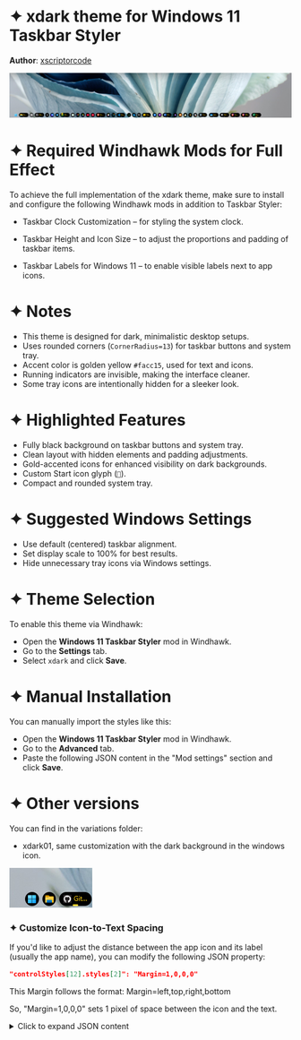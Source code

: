# ✦ xdark theme for Windows 11 Taskbar Styler

**Author**: [xscriptorcode](https://github.com/xscriptorcode)

![Demonstration](files/xdark.png)

# ✦ Required Windhawk Mods for Full Effect
To achieve the full implementation of the xdark theme, make sure to install and configure the following Windhawk mods in addition to Taskbar Styler:

- Taskbar Clock Customization – for styling the system clock.

- Taskbar Height and Icon Size – to adjust the proportions and padding of taskbar items.

- Taskbar Labels for Windows 11 – to enable visible labels next to app icons.



# ✦ Notes

- This theme is designed for dark, minimalistic desktop setups.
- Uses rounded corners (`CornerRadius=13`) for taskbar buttons and system tray.
- Accent color is golden yellow `#facc15`, used for text and icons.
- Running indicators are invisible, making the interface cleaner.
- Some tray icons are intentionally hidden for a sleeker look.

# ✦ Highlighted Features

- Fully black background on taskbar buttons and system tray.
- Clean layout with hidden elements and padding adjustments.
- Gold-accented icons for enhanced visibility on dark backgrounds.
- Custom Start icon glyph (``).
- Compact and rounded system tray.

# ✦ Suggested Windows Settings

- Use default (centered) taskbar alignment.
- Set display scale to 100% for best results.
- Hide unnecessary tray icons via Windows settings.

# ✦ Theme Selection

To enable this theme via Windhawk:

* Open the **Windows 11 Taskbar Styler** mod in Windhawk.
* Go to the **Settings** tab.
* Select `xdark` and click **Save**.

# ✦ Manual Installation

You can manually import the styles like this:

* Open the **Windows 11 Taskbar Styler** mod in Windhawk.
* Go to the **Advanced** tab.
* Paste the following JSON content in the "Mod settings" section and click **Save**.

# ✦ Other versions

You can find in the variations folder:
- xdark01, same customization with the dark background in the windows icon.

![Demonstration](files/xdark01.png) 

### ✦ Customize Icon-to-Text Spacing

If you'd like to adjust the distance between the app icon and its label (usually the app name), you can modify the following JSON property:

```json
"controlStyles[12].styles[2]": "Margin=1,0,0,0"
```

This Margin follows the format:
Margin=left,top,right,bottom

So, "Margin=1,0,0,0" sets 1 pixel of space between the icon and the text.

<details>
<summary>Click to expand JSON content</summary>

```json

{
  "theme": "xdark",
  "controlStyles[0].target": "Taskbar.TaskListButton",
  "controlStyles[0].styles[0]": "CornerRadius=13",
  "controlStyles[0].styles[1]": "Padding=6,0,6,0",
  "controlStyles[0].styles[2]": "HorizontalContentAlignment=Left",
  "resourceVariables[0].variableKey": "",
  "resourceVariables[0].value": "",
  "controlStyles[1].target": "SystemTray.TextIconContent > Grid#ContainerGrid > SystemTray.AdaptiveTextBlock#Base > TextBlock#InnerTextBlock",
  "controlStyles[1].styles[0]": "FontSize=16",
  "controlStyles[1].styles[1]": "Foreground=#facc15",
  "controlStyles[2].target": "SystemTray.NotifyIconView#NotifyItemIcon",
  "controlStyles[2].styles[0]": "MinWidth=25",
  "controlStyles[3].target": "SystemTray.OmniButton#ControlCenterButton > Grid > ContentPresenter > ItemsPresenter > StackPanel > ContentPresenter[1] > SystemTray.IconView > Grid > Grid",
  "controlStyles[3].styles[0]": "Visibility=Collapsed",
  "controlStyles[4].target": "SystemTray.TextIconContent > Grid#ContainerGrid",
  "controlStyles[4].styles[0]": "Padding=2",
  "controlStyles[5].target": "SystemTray.ChevronIconView",
  "controlStyles[5].styles[0]": "MinWidth=27",
  "controlStyles[6].target": "SystemTray.OmniButton#NotificationCenterButton > Grid > ContentPresenter > ItemsPresenter > StackPanel > ContentPresenter > SystemTray.IconView#SystemTrayIcon > Grid > Grid > SystemTray.TextIconContent",
  "controlStyles[6].styles[0]": "Visibility=Collapsed",
  "controlStyles[7].target": "Taskbar.TaskListLabeledButtonPanel > Border#BackgroundElement",
  "controlStyles[7].styles[0]": "Background=#000000",
  "controlStyles[7].styles[1]": "CornerRadius=13",
  "controlStyles[8].target": "Grid#SystemTrayFrameGrid",
  "controlStyles[8].styles[0]": "Background=#000000",
  "controlStyles[8].styles[1]": "CornerRadius=13",
  "controlStyles[8].styles[2]": "Margin=0,5,4,5",
  "controlStyles[8].styles[3]": "Padding=2,0,-18,0",
  "controlStyles[9].target": "Taskbar.TaskListButton > Grid > Rectangle#RunningIndicator",
  "controlStyles[9].styles[0]": "Height=3",
  "controlStyles[9].styles[1]": "RadiusX=1.5",
  "controlStyles[9].styles[2]": "RadiusY=1.5",
  "controlStyles[9].styles[3]": "Fill@ActiveNormal=#facc15",
  "controlStyles[9].styles[4]": "VerticalAlignment=Bottom",
  "controlStyles[9].styles[5]": "Margin=16,0,16,4",
  "controlStyles[9].styles[6]": "StrokeThickness=0",
  "controlStyles[10].target": "SystemTray.ImageIconContent > Grid#ContainerGrid > Image",
  "controlStyles[10].styles[0]": "Width=13",
  "controlStyles[11].target": "SystemTray.TextIconContent > Grid#ContainerGrid > SystemTray.AdaptiveTextBlock#Base > TextBlock#InnerTextBlock",
  "controlStyles[11].styles[0]": "FontSize=13",
  "controlStyles[11].styles[1]": "Foreground=#facc15",
  "controlStyles[12].target": "TextBlock#LabelControl",
  "controlStyles[12].styles[0]": "FontFamily=Segoe UI Medium",
  "controlStyles[12].styles[1]": "Foreground=#facc15",
  "controlStyles[12].styles[2]": "Margin=1,0,0,0",
  "controlStyles[12].styles[3]": "VerticalAlignment=Center",
  "controlStyles[12].styles[4]": "TextWrapping=NoWrap",
  "controlStyles[13].target": "Taskbar.ExperienceToggleButton#LaunchListButton[AutomationProperties.AutomationId=StartButton]",
  "controlStyles[13].styles[0]": "Visibility=Visible",
  "controlStyles[14].target": "Windows.UI.Xaml.Controls.TextBlock#InnerTextBlock[Text=]",
  "controlStyles[14].styles[0]": "Text=",
  "controlStyles[14].styles[1]": "Foreground=#facc15",
  "controlStyles[15].target": "Rectangle#BackgroundFill",
  "controlStyles[15].styles[0]": "Fill=Transparent",
  "controlStyles[16].target": "Rectangle#BackgroundStroke",
  "controlStyles[16].styles[0]": "Fill=Transparent",
  "controlStyles[18].target": "SystemTray.TextIconContent > Grid#ContainerGrid > SystemTray.AdaptiveTextBlock#Base > TextBlock#InnerTextBlock",
  "controlStyles[18].styles[0]": "Foreground=#facc15"
}

```

</details>
